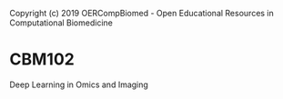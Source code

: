 Copyright (c) 2019 OERCompBiomed - Open Educational Resources in Computational Biomedicine

# CBM102
Deep Learning in Omics and Imaging
